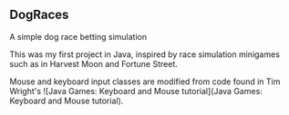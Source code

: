 DogRaces
-----
A simple dog race betting simulation

This was my first project in Java, inspired by race simulation minigames such as in Harvest Moon and Fortune Street.

Mouse and keyboard input classes are modified from code found in Tim Wright's ![Java Games: Keyboard and Mouse tutorial](Java Games: Keyboard and Mouse tutorial).
